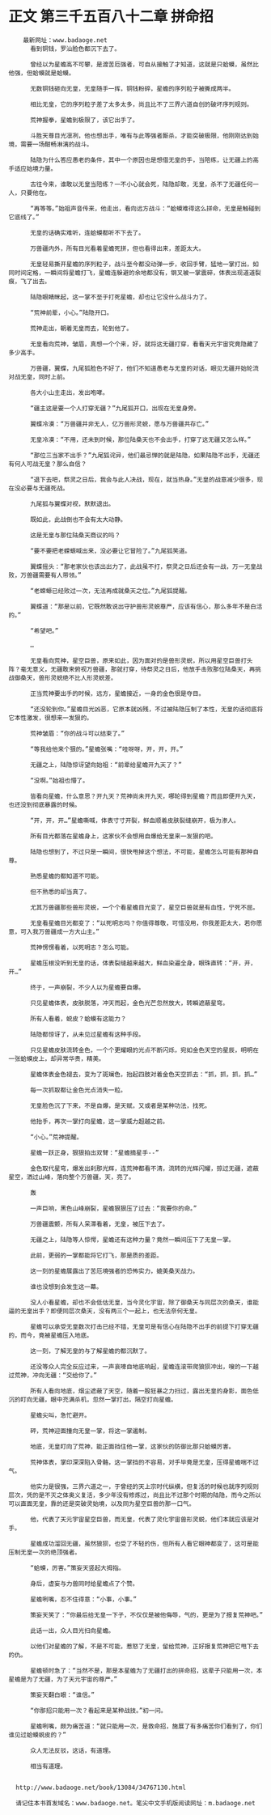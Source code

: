 # 正文 第三千五百八十二章 拼命招
        最新网址：www.badaoge.net
          看到铜钱，罗汕脸色都沉下去了。
      
          曾经以为星蟾高不可攀，是渡苦厄强者，可自从接触了才知道，这就是只蛤蟆，虽然比他强，但蛤蟆就是蛤蟆。
      
          无数铜钱砸向无皇，无皇随手一挥，铜钱粉碎，星蟾的序列粒子被撕成两半。
      
          相比无皇，它的序列粒子差了太多太多，尚且比不了三界六道自创的破坏序列规则。
      
          荒神握拳，星蟾到极限了，该它出手了。
      
          斗胜天尊目光凛冽，他也想出手，唯有与此等强者厮杀，才能突破极限，他刚刚达到始境，需要一场酣畅淋漓的战斗。
      
          陆隐为什么答应愚老的条件，其中一个原因也是想借无皇的手，当陪练，让无疆上的高手适应始境力量。
      
          古往今来，谁敢以无皇当陪练？一不小心就会死，陆隐却敢，无皇，杀不了无疆任何一人，只要他在。
      
          “再等等。”始祖声音传来，他走出，看向远方战斗：“蛤蟆难得这么拼命，无皇是触碰到它底线了。”
      
          无皇的话确实难听，连蛤蟆都听不下去了。
      
          万兽疆内外，所有目光看着星蟾死拼，但也看得出来，差距太大。
      
          无皇轻易撕开星蟾的序列粒子，战斗至今都没动弹一步，收回手臂，猛地一掌打出，如同时间定格，一瞬间将星蟾打飞，星蟾连躲避的余地都没有，钢叉被一掌震碎，体表出现道道裂痕，飞了出去。
      
          陆隐眼睛眯起，这一掌不至于打死星蟾，却也让它没什么战斗力了。
      
          “荒神前辈，小心。”陆隐开口。
      
          荒神走出，朝着无皇而去，轮到他了。
      
          无皇看向荒神，皱眉，真想一个个来，好，就将这无疆打穿，看看天元宇宙究竟隐藏了多少高手。
      
          万兽疆，翼蝶，九尾狐脸色不好了，他们不知道愚老与无皇的对话，眼见无疆开始轮流对战无皇，同时上前。
      
          各大小山主走出，发出咆哮。
      
          “疆主这是要一个人打穿无疆？”九尾狐开口，出现在无皇身旁。
      
          翼蝶冷漠：“万兽疆并非无人，亿万兽形灵蜕，愿与万兽疆共存亡。”
      
          无皇冷漠：“不用，还未到时候，那位陆桑天也不会出手，打穿了这无疆又怎么样。”
      
          “那位三当家不出手？”九尾狐诧异，他们最忌惮的就是陆隐，如果陆隐不出手，无疆还有何人可战无皇？那么自信？
      
          “退下去吧，祭灵之日后，我会与此人决战，现在，就当热身。”无皇的战意减少很多，现在没必要与无疆死战。
      
          九尾狐与翼蝶对视，默默退出。
      
          既如此，此战倒也不会有太大动静。
      
          这是无皇与那位陆桑天商议的吗？
      
          “要不要把老蝾螈喊出来，没必要让它冒险了。”九尾狐笑道。
      
          翼蝶摇头：“那老家伙也该出出力了，此战虽不打，祭灵之日后还会有一战，万一无皇战败，万兽疆需要有人带领。”
      
          “老蝾螈已经败过一次，无法再成就桑天之位。”九尾狐提醒。
      
          翼蝶道：“那是以前，它既然敢说出守护兽形灵蜕尊严，应该有信心，那么多年不是白活的。”
      
          “希望吧。”
      
          …
      
          无皇看向荒神，星空巨兽，原来如此，因为面对的是兽形灵蜕，所以用星空巨兽打头阵？毫无意义，无疆敢来俯视万兽疆，那就打穿，待祭灵之日后，他放手击败那位陆桑天，再挑战御桑天，兽形灵蜕绝不比人形灵蜕差。
      
          正当荒神要出手的时候，远方，星蟾接近，一身的金色很是夺目。
      
          “还没轮到你。”星蟾目光凶恶，它原本就凶残，不过被陆隐压制了本性，无皇的话彻底将它本性激发，很想来一发狠的。
      
          荒神皱眉：“你的战斗可以结束了。”
      
          “等我给他来个狠的。”星蟾张嘴：“哇呀呀，开，开，开。”
      
          无疆之上，陆隐惊讶望向始祖：“前辈给星蟾开九天了？”
      
          “没啊。”始祖也懵了。
      
          皆看向星蟾，什么意思？开九天？荒神尚未开九天，哪轮得到星蟾？而且即便开九天，也还没到彻底暴露的时候。
      
          “开，开，开…”星蟾嘶喊，体表寸寸开裂，鲜血顺着皮肤裂缝崩开，极为渗人。
      
          所有目光都落在星蟾身上，这家伙不会想用自爆给无皇来一发狠的吧。
      
          陆隐也想到了，不过只是一瞬间，很快甩掉这个想法，不可能，星蟾怎么可能有那种自尊。
      
          熟悉星蟾的都知道不可能。
      
          但不熟悉的却当真了。
      
          尤其万兽疆那些兽形灵蜕，一个个看星蟾目光变了，星空巨兽就是有血性，宁死不屈。
      
          无皇看星蟾目光都变了：“以死明志吗？你值得尊敬，可惜没用，你我差距太大，若你愿意，可入我万兽疆成一方大山主。”
      
          荒神愣愣看着，以死明志？怎么可能。
      
          星蟾压根没听到无皇的话，体表裂缝越来越大，鲜血染遍全身，眼珠直转：“开，开，开…”
      
          终于，一声崩裂，不少人以为星蟾要自爆。
      
          只见星蟾体表，皮肤脱落，冲天而起，金色光芒忽然放大，转瞬遮蔽星穹。
      
          所有人看着，蜕皮？蛤蟆有这能力？
      
          陆隐都惊讶了，从未见过星蟾有这种手段。
      
          只见星蟾皮肤流转金色，一个个更耀眼的光点不断闪烁，宛如金色天空的星辰，明明在一张蛤蟆皮上，却异常华贵，精美。
      
          星蟾体表金色褪去，变为了斑斓色，抬起四肢对着金色天空抓去：“抓，抓，抓，抓…”
      
          每一次抓取都让金色光点消失一粒。
      
          无皇脸色沉了下来，不是自爆，是天赋，又或者是某种功法，找死。
      
          他抬手，再次一掌打向星蟾，这一掌威力超越之前。
      
          “小心。”荒神提醒。
      
          星蟾一跃正身，狠狠拍出双臂：“星蟾摘星手--”
      
          金色取代星穹，爆发出刹那光辉，连荒神都看不清，流转的光辉闪耀，掠过无疆，遮蔽星空，洒过山峰，落向整个万兽疆，天，亮了。
      
          轰
      
          一声巨响，黑色山峰崩裂，星蟾狠狠压了过去：“我要你的命。”
      
          万兽疆震颤，所有人呆滞看着，无皇，被压下去了。
      
          无疆之上，陆隐等人惊愕，星蟾还有这种力量？竟然一瞬间压下了无皇一掌。
      
          此前，更弱的一掌都能将它打飞，那是质的差距。
      
          这一刻的星蟾展露出了苦厄境强者的恐怖实力，媲美桑天战力。
      
          谁也没想到会发生这一幕。
      
          没人小看星蟾，却也不会低估无皇，当今灵化宇宙，除了御桑天与同层次的桑天，谁能逼的无皇出手？即便同层次桑天，没有两三个一起上，也无法奈何无皇。
      
          星蟾可以承受无皇数次打击已经不错，无皇可是有信心在陆隐不出手的前提下打穿无疆的，而今，竟被星蟾压入地底。
      
          这一刻，了解无皇的与了解星蟾的都沉默了。
      
          还没等众人完全反应过来，一声哀嚎自地底响起，星蟾连滚带爬狼狈冲出，嗖的一下越过荒神，冲向无疆：“交给你了。”
      
          所有人看向地底，烟尘遮蔽了天空，随着一股狂暴之力扫过，露出无皇的身影，面色低沉的盯向无疆，眼中充满杀机，忽然一掌打出，隔空打向星蟾。
      
          星蟾尖叫，急忙避开。
      
          砰，荒神迎面撞向无皇一掌，将这一掌遏制。
      
          地底，无皇盯向了荒神，能正面挡住他一掌，这家伙的防御比那只蛤蟆厉害。
      
          荒神体表，掌印深深陷入骨骼，这一掌挡的不容易，对手毕竟是无皇，压得星蟾喘不过气。
      
          他实力是很强，三界六道之一，于曾经的天上宗时代纵横，但复活的时候也就序列规则层次，凭的是不灭之体奥义复活，多少年没有修炼过，尚且比不过那个时期的陆隐，而今之所以可以直面无皇，靠的还是突破灵始境，以及同为星空巨兽的那一口气。
      
          他，代表了天元宇宙星空巨兽，而无皇，代表了灵化宇宙兽形灵蜕，他们本就应该是对手。
      
          星蟾成功溜回无疆，虽然狼狈，也受了不轻的伤，但所有人看它眼神都变了，这可是能压制无皇一次的绝顶强者。
      
          “蛤蟆，厉害。”策妄天竖起大拇指。
      
          身后，虚妄与力兽同时给星蟾点了个赞。
      
          星蟾咧嘴，忍不住得意：“小事，小事。”
      
          策妄天笑了：“你最后给无皇一下子，不仅仅是被他侮辱，气的，更是为了报复荒神吧。”
      
          此话一出，众人目光扫向星蟾。
      
          以他们对星蟾的了解，不是不可能，惹怒了无皇，留给荒神，正好报复荒神把它甩下去的仇。
      
          星蟾顿时急了：“当然不是，那是本星蟾为了无疆打出的拼命招，这辈子只能用一次，本星蟾是为了无疆，为了天元宇宙的尊严。”
      
          策妄天翻白眼：“谁信。”
      
          “你那招只能用一次？看起来是某种战技。”初一问。
      
          星蟾咧嘴，颇为痛苦道：“就只能用一次，是救命招，施展了有多痛苦你们看到了，你们谁见过蛤蟆蜕皮的？”
      
          众人无法反驳，这话，有道理。
      
          相当有道理。
      
      
      http://www.badaoge.net/book/13084/34767130.html
      
      请记住本书首发域名：www.badaoge.net。笔尖中文手机版阅读网址：m.badaoge.net